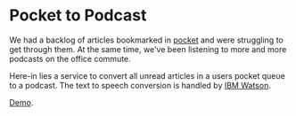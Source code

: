 # Pocket to Podcast

We had a backlog of articles bookmarked in [pocket](getpocket.com) and were struggling to get through them.  At the same
 time, we've been listening to more and more podcasts on the office commute.
 
Here-in lies a service to convert all unread articles in a users pocket queue to a podcast.  The text to speech 
conversion is handled by [IBM Watson](http://www.ibm.com/smarterplanet/us/en/ibmwatson/).

[Demo](http://articles2podcast.herokuapp.com).
